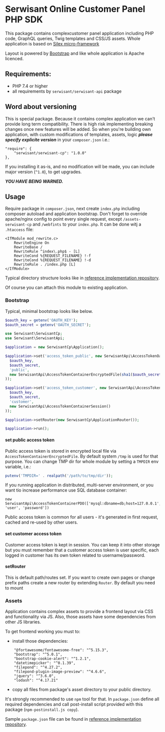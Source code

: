 # Serwisant Online Customer Panel PHP SDK

This package contains complexcustomer panel application including PHP code, GraphQL queries, Twig templates and CSS/JS
assets. Whole application is based on [Silex micro-framework](https://web.archive.org/web/20200813150217/https://silex.symfony.com/doc/2.0/)

Layout is powered by  [Bootstrap](https://getbootstrap.com/) and like whole application is Apache licenced.

## Requirements:

* PHP 7.4 or higher
* all requirements by `serwisant/serwisant-api` package

## Word about versioning

This is special package. Because it contains complex application we can't provide long term compatibility. There is high
risk implementing breaking changes once new features will be added. So when you're building own application, with custom
modifications of templates, assets, logic ***please specify explicite version*** in your `composer.json` i.e.:

```
"require": {
    "serwisant/serwisant-cp": "1.0.0"
},
```

If you installing it as-is, and no modification will be made, you can include major version (`^1.0`), to get upgrades.

***YOU HAVE BEING WARNED.***

## Usage

Require package in `composer.json`, next create `index.php` including composer autoload and application bootstrap. Don't
forget to override apache/nginx config to point every single request, except `/assets-serwisant-cp` and `/webfints` to
your `index.php`. It can be done witj a `.htaccess` file:

```
<IfModule mod_rewrite.c>
    RewriteEngine On
    RewriteBase /
    RewriteRule ^index\.php$ - [L]
    RewriteCond %{REQUEST_FILENAME} !-f
    RewriteCond %{REQUEST_FILENAME} !-d
    RewriteRule . /index.php [L]
</IfModule>
```

Typical directory structure looks like
in [reference implementation repository](https://github.com/SerwisantOnline/serwisant-cp-php).

Of course you can attach this module to existing application.

### Bootstrap

Typical, minimal bootstrap looks like below.

```php
$oauth_key = getenv('OAUTH_KEY');
$oauth_secret = getenv('OAUTH_SECRET');

use Serwisant\SerwisantCp;
use Serwisant\SerwisantApi;

$application = new SerwisantCp\Application();

$application->set('access_token_public', new SerwisantApi\AccessTokenOauth(
  $oauth_key,
  $oauth_secret,
  'public',
  new SerwisantApi\AccessTokenContainerEncryptedFile(sha1($oauth_secret))
));

$application->set('access_token_customer', new SerwisantApi\AccessTokenOauthUserCredentials(
  $oauth_key,
  $oauth_secret,
  'customer',
  new SerwisantApi\AccessTokenContainerSession()
));

$application->setRouter(new SerwisantCp\ApplicationRouter());

$application->run();
```

#### set public access token

Public access token is stored in encrypted local file via `AccessTokenContainerEncryptedFile`. By default system `/tmp`
is used for that purpose. You can change TMP dir for whole module by setting a `TMPDIR` env variable, i.e.:

```php
putenv('TMPDIR=' . realpath('/path/to/tmp/dir'));
```

If you running application in distributed, multi-server environment, or you want tio increase performance use SQL
database container:

```
new SerwisantApi\AccessTokenContainerPDO(['mysql:dbname=db;host=127.0.0.1', 'user', 'password'])
```

Public access token is common for all users - it's generated in first request, cached and re-used by other users.

#### set customer access token

Customer access token is kept in session. You can keep it into other storage but you must remember that a customer
access token is user specific, each logged in customer has its own token related to username/password.

#### setRouter

This is default path/routes set. If you want to create own pages or change prefix paths create a new router by extending `Router`.
By default you need to mount 

### Assets

Application contains complex assets to provide a frontend layout via CSS and functionality via JS. Also, those assets
have some dependencies from other JS libraries.

To get frontend working you must to:

- install those dependencies:

```
    "@fortawesome/fontawesome-free": "^5.15.3",
    "bootstrap": "^5.0.1",
    "bootstrap-cookie-alert": "^1.2.1",
    "datetimepicker": "^0.1.39",
    "filepond": "^4.27.2",
    "filepond-plugin-image-preview": "^4.6.6",
    "jquery": "^3.6.0",
    "lodash": "^4.17.21"
```

- copy all files from package's asset directory to your public directory.

It's strongly recommended to use `npm` tool for that. In `package.json` define all required dependencies and call
post-install script provided with this package (`npm-postinstall.js copy`).

Sample  `package.json` file can be found
in [reference implementation repository](https://github.com/SerwisantOnline/serwisant-cp-php/blob/main/package.json).
